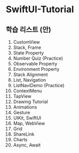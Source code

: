 # SwiftUI-Tutorial


## 학습 리스트 (안)
1. CustomView
2. Stack, Frame
3. State Property
4. Number Quiz (Practice)
5. Observable Property
6. Environment Property
7. Stack Alignment
8. List, Navigation
9. ListNaviDemo (Practice)
10. ContextMenu
11. TapView
12. Drawing Tutorial
13. Animations
14. Gesture
15. UIKit, SwiftUI
16. Map, WebView
17. Grid
18. ShareLink
19. Charts
20. Async, Await

